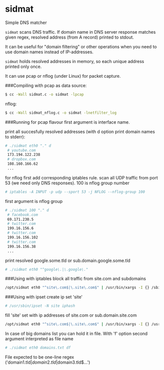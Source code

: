 # sidmat
Simple DNS matcher

`sidmat` scans DNS traffic. If domain name in DNS server response matches given regex, resolved address (from A record) printed to stdout.

It can be useful for "domain filtering" or other operations when you need to use domain names instead of IP-addresses.

`sidmat` holds resolved addresses in memory, so each unique address printed only once.

It can use pcap or nflog (under Linux) for packet capture.


###Compiling
with pcap as data source:

```sh
$ cc -Wall sidmat.c -o sidmat -lpcap
```

nflog:
```sh
$ cc -Wall sidmat_nflog.c -o sidmat -lnetfilter_log
```

###Running
for pcap flavour first argument is interface name.

print all succesfully resolved addresses (with d option print domain names to stderr):
```sh
# ./sidmat eth0 "." d
 # youtube.com
 173.194.122.238
 # dropbox.com
 108.160.166.62
 ...
```

for nflog first add corresponding iptables rule.
scan all UDP traffic from port 53 (we need only DNS responses).
100 is nflog group number
```sh
# iptables -A INPUT -p udp --sport 53 -j NFLOG --nflog-group 100
```

first argument is nflog group
```sh
# ./sidmat 100 "." d
 # facebook.com
 69.171.230.5
 # twitter.com
 199.16.156.6
 # twitter.com
 199.16.156.102
 # twitter.com
 199.16.156.38
 ...
```

print resolved google.some.tld or sub.domain.google.some.tld
```sh
# ./sidmat eth0 "^google\.|\.google\."
```

###Using with iptables
block all traffic from site.com and subdomains
```sh
/opt/sidmat eth0 "^site\.com$|\.site\.com$" | /usr/bin/xargs -I {} /sbin/iptables -A INPUT -s {} -j DROP
```

###Using with ipset
create ip set 'site'
```sh
# /usr/sbin/ipset -N site iphash
```

fill 'site' set with ip addresses of site.com or sub.domain.site.com
```sh
/opt/sidmat eth0 "^site\.com$|\.site\.com$" | /usr/bin/xargs -I {} /usr/sbin/ipset -A site {}
```


In case of big domains list you can hold it in file. With 'f' option second argument interpreted as file name
```sh
# ./sidmat eth0 domains.txt df
```

File expected to be one-line regex ('domain1.tld$|domain2.tld$|domain3.tld$...')
